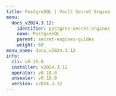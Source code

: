 ```yaml
---
title: PostgreSQL | Vault Secret Engine
menu:
  docs_v2024.3.12:
    identifier: postgres-secret-engines
    name: PostgreSQL
    parent: secret-engines-guides
    weight: 60
menu_name: docs_v2024.3.12
info:
  cli: v0.18.0
  installer: v2024.3.12
  operator: v0.18.0
  unsealer: v0.18.0
  version: v2024.3.12
---
```



